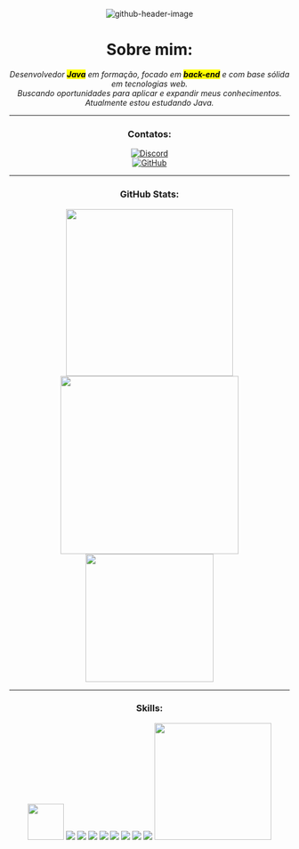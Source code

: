 <div align="center">

![github-header-image](https://github.com/user-attachments/assets/96ee2682-fffd-43cb-be00-020e2d20655b)

# Sobre mim:

<em>Desenvolvedor <strong><mark>Java</mark></strong> em formação, focado em <strong><mark>back-end</mark></strong> e com base sólida em tecnologias web.</em>  
<em>Buscando oportunidades para aplicar e expandir meus conhecimentos.</em>  
<em>Atualmente estou estudando Java.</em>

---

### Contatos:

[![Discord](https://img.shields.io/badge/Discord-7289DA?logo=discord&logoColor=white)](https://discord.com/users/1316474027715461180)  
[![GitHub](https://img.shields.io/badge/github-%2324292e.svg?&style=for-the-badge&logo=github&logoColor=white)](https://github.com/GuilhermeXVII)

---

### GitHub Stats:

<img src="https://github.com/user-attachments/assets/44baffb9-32e3-4fe9-a0ba-76637bfd7869" width="300"/>
<img src="https://github.com/user-attachments/assets/0b3f54d8-1ac8-40b4-832c-0355eb833d3b" width="320"/>
<img src="https://github.com/user-attachments/assets/a5f27552-2a9c-41c1-ba4f-798436e1e16b" width="230"/>

---

### Skills:

<img src="https://github.com/user-attachments/assets/51ed1883-7bb2-4ab4-998b-7a4d411ed480" height="65"/>  
<img src="https://img.shields.io/badge/Lua-2C2D72?style=for-the-badge&logo=lua&logoColor=white" />
<img src="https://img.shields.io/badge/JavaScript-F7DF1E?style=for-the-badge&logo=javascript&logoColor=black" />
<img src="https://img.shields.io/badge/HTML5-E34F26?style=for-the-badge&logo=html5&logoColor=white" />
<img src="https://img.shields.io/badge/CSS3-1572B6?style=for-the-badge&logo=css3&logoColor=white" />
<img src="https://img.shields.io/badge/GIT-E44C30?style=for-the-badge&logo=git&logoColor=white" />
<img src="https://img.shields.io/badge/Java-000000?style=for-the-badge&logo=java&logoColor=white" />
<img src="https://img.shields.io/badge/Linux-ffffff?style=for-the-badge&logo=linux&logoColor=000000" />
<img src="https://img.shields.io/badge/Canvas-00C853?style=for-the-badge&logo=html5&logoColor=white" />

<img src="https://github.com/user-attachments/assets/bb119daf-78a6-497a-b3dd-02898461e739" width="210"/>

</div>




